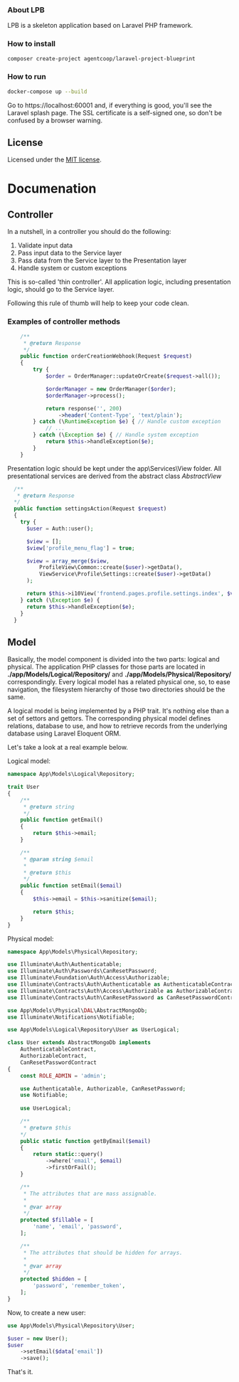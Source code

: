 
### About LPB
LPB is a skeleton application based on Laravel PHP framework.

### How to install
```bash
composer create-project agentcoop/laravel-project-blueprint
```

### How to run
```bash
docker-compose up --build
```
Go to https://localhost:60001 and, if everything is good, you'll see the Laravel splash page. The SSL certificate is a
self-signed one, so don't be confused by a browser warning.

## License
Licensed under the [MIT license](https://opensource.org/licenses/MIT).

# Documenation

## Controller
In a nutshell, in a controller you should do the following:
 1. Validate input data
 2. Pass input data to the Service layer
 3. Pass data from the Service layer to the Presentation layer
 4. Handle system or custom exceptions 

This is so-called 'thin controller'. All application logic, including presentation logic, should go to the Service layer.

Following this rule of thumb will help to keep your code clean.

### Examples of controller methods
```php
    /**
     * @return Response
     */
    public function orderCreationWebhook(Request $request)
    {
        try {
            $order = OrderManager::updateOrCreate($request->all());

            $orderManager = new OrderManager($order);
            $orderManager->process();

            return response('', 200)
                ->header('Content-Type', 'text/plain');
        } catch (\RuntimeException $e) { // Handle custom exception
            // ...
        } catch (\Exception $e) { // Handle system exception
            return $this->handleException($e);
        }
    }
```

Presentation logic should be kept under the app\Services\View folder. All presentational services are derived from the
abstract class *AbstractView*

```php
  /**
   * @return Response
  */
  public function settingsAction(Request $request)
  {
    try {
      $user = Auth::user();

      $view = [];
      $view['profile_menu_flag'] = true;

      $view = array_merge($view,
          ProfileView\Common::create($user)->getData(),
          ViewService\Profile\Settings::create($user)->getData()
      );

      return $this->i10View('frontend.pages.profile.settings.index', $view);
    } catch (\Exception $e) {
      return $this->handleException($e);
    }
  }
```
## Model
Basically, the model component is divided into the two parts: logical and physical. The application PHP classes for those parts are located in **./app/Models/Logical/Repository/** and **./app/Models/Physical/Repository/** correspondingly. Every logical model has a related physical one, so, to ease navigation, the filesystem hierarchy of those two directories should be the same.

A logical model is being implemented by a PHP trait. It's nothing else than a set of settors and gettors. The corresponding physical model defines relations, database to use, and how to retrieve records from the underlying database using Laravel Eloquent ORM.

Let's take a look at a real example below.

Logical model:
```php
namespace App\Models\Logical\Repository;

trait User
{
    /**
     * @return string
     */
    public function getEmail()
    {
        return $this->email;
    }

    /**
     * @param string $email
     *
     * @return $this
     */
    public function setEmail($email)
    {
        $this->email = $this->sanitize($email);

        return $this;
    }
}
```

Physical model:
```php
namespace App\Models\Physical\Repository;

use Illuminate\Auth\Authenticatable;
use Illuminate\Auth\Passwords\CanResetPassword;
use Illuminate\Foundation\Auth\Access\Authorizable;
use Illuminate\Contracts\Auth\Authenticatable as AuthenticatableContract;
use Illuminate\Contracts\Auth\Access\Authorizable as AuthorizableContract;
use Illuminate\Contracts\Auth\CanResetPassword as CanResetPasswordContract;

use App\Models\Physical\DAL\AbstractMongoDb;
use Illuminate\Notifications\Notifiable;

use App\Models\Logical\Repository\User as UserLogical;

class User extends AbstractMongoDb implements
    AuthenticatableContract,
    AuthorizableContract,
    CanResetPasswordContract
{
    const ROLE_ADMIN = 'admin';

    use Authenticatable, Authorizable, CanResetPassword;
    use Notifiable;
    
    use UserLogical;

    /**
     * @return $this
    */
    public static function getByEmail($email)
    {
        return static::query()
            ->where('email', $email)
            ->firstOrFail();
    }

    /**
     * The attributes that are mass assignable.
     *
     * @var array
     */
    protected $fillable = [
        'name', 'email', 'password',
    ];

    /**
     * The attributes that should be hidden for arrays.
     *
     * @var array
     */
    protected $hidden = [
        'password', 'remember_token',
    ];
}
```

Now, to create a new user:

```php
use App\Models\Physical\Repository\User;

$user = new User();
$user
    ->setEmail($data['email'])
    ->save();

```
That's it.